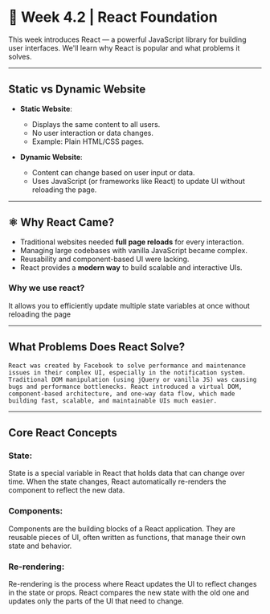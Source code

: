 # 📘 Week 4.2 | React Foundation

This week introduces React — a powerful JavaScript library for building user interfaces. We'll learn why React is popular and what problems it solves.

---

##  Static vs Dynamic Website

* **Static Website**:

  * Displays the same content to all users.
  * No user interaction or data changes.
  * Example: Plain HTML/CSS pages.

* **Dynamic Website**:

  * Content can change based on user input or data.
  * Uses JavaScript (or frameworks like React) to update UI without reloading the page.

---

## ⚛️ Why React Came?

* Traditional websites needed **full page reloads** for every interaction.
* Managing large codebases with vanilla JavaScript became complex.
* Reusability and component-based UI were lacking.
* React provides a **modern way** to build scalable and interactive UIs.

### Why we use react?
It allows you to efficiently update multiple state variables at once without reloading the page

---

##  What Problems Does React Solve?
```
React was created by Facebook to solve performance and maintenance issues in their complex UI, especially in the notification system. Traditional DOM manipulation (using jQuery or vanilla JS) was causing bugs and performance bottlenecks. React introduced a virtual DOM, component-based architecture, and one-way data flow, which made building fast, scalable, and maintainable UIs much easier.
```
---

##  Core React Concepts

### State:
State is a special variable in React that holds data that can change over time. When the state changes, React automatically re-renders the component to reflect the new data.

### Components:
Components are the building blocks of a React application. They are reusable pieces of UI, often written as functions, that manage their own state and behavior.

### Re-rendering:
Re-rendering is the process where React updates the UI to reflect changes in the state or props. React compares the new state with the old one and updates only the parts of the UI that need to change.